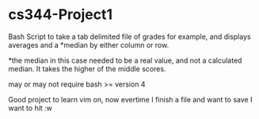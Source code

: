 # cs344-Project1
Bash Script to take a tab delimited file of grades for example, and displays averages and a *median by either column or row.

*the median in this case needed to be a real value, and not a calculated median. It takes the higher of the middle scores.

may or may not require bash >= version 4

Good project to learn vim on, now evertime I finish a file and want to save I want to hit :w
